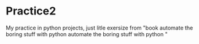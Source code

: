 # Practice2
My practice in python projects, just litle exersize from "book automate the boring stuff with python automate the boring stuff with python "
